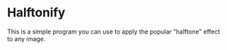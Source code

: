 # Halftonify

This is a simple program you can use to apply the popular "halftone" effect to any image.
